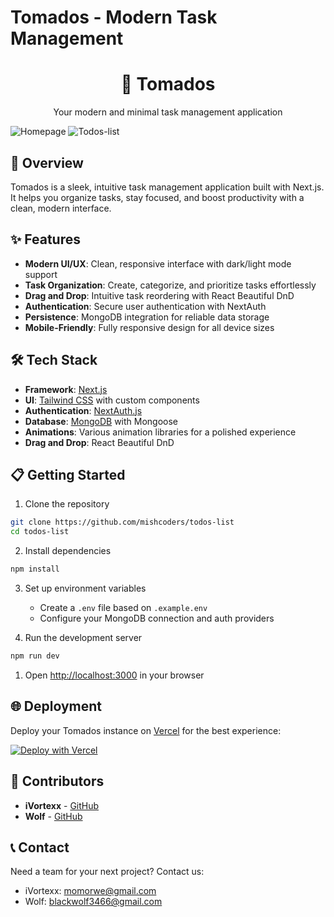 # Tomados - Modern Task Management

<div align="center">
  <h1>📝 Tomados</h1>
  <p>Your modern and minimal task management application</p>
</div>

![Homepage](https://github.com/user-attachments/assets/956bd2bc-1af3-46b3-84e3-0b37ed4ba554)
![Todos-list](https://github.com/user-attachments/assets/8d1cf32e-604a-4aa9-a4ee-0d30db956014)

## 🚀 Overview

Tomados is a sleek, intuitive task management application built with Next.js. It helps you organize tasks, stay focused, and boost productivity with a clean, modern interface.

## ✨ Features

- **Modern UI/UX**: Clean, responsive interface with dark/light mode support
- **Task Organization**: Create, categorize, and prioritize tasks effortlessly
- **Drag and Drop**: Intuitive task reordering with React Beautiful DnD
- **Authentication**: Secure user authentication with NextAuth
- **Persistence**: MongoDB integration for reliable data storage
- **Mobile-Friendly**: Fully responsive design for all device sizes

## 🛠️ Tech Stack

- **Framework**: [Next.js](https://nextjs.org/)
- **UI**: [Tailwind CSS](https://tailwindcss.com/) with custom components
- **Authentication**: [NextAuth.js](https://next-auth.js.org/)
- **Database**: [MongoDB](https://www.mongodb.com/) with Mongoose
- **Animations**: Various animation libraries for a polished experience
- **Drag and Drop**: React Beautiful DnD

## 📋 Getting Started

1. Clone the repository
```bash
git clone https://github.com/mishcoders/todos-list
cd todos-list
```

2. Install dependencies
```bash
npm install
```

3. Set up environment variables
   - Create a `.env` file based on `.example.env`
   - Configure your MongoDB connection and auth providers

4. Run the development server
```bash
npm run dev
```

1. Open [http://localhost:3000](http://localhost:3000) in your browser

## 🌐 Deployment

Deploy your Tomados instance on [Vercel](https://vercel.com) for the best experience:

[![Deploy with Vercel](https://vercel.com/button)](https://vercel.com/new/clone?repository-url=https%3A%2F%2Fgithub.com%2Fiyousefosama%2Ftodos-list)

## 🤝 Contributors

- **iVortexx** - [GitHub](https://github.com/iVortexx)
- **Wolf** - [GitHub](https://github.com/iyousefosama)

## 📞 Contact

Need a team for your next project? Contact us:

- iVortexx: momorwe@gmail.com
- Wolf: blackwolf3466@gmail.com

